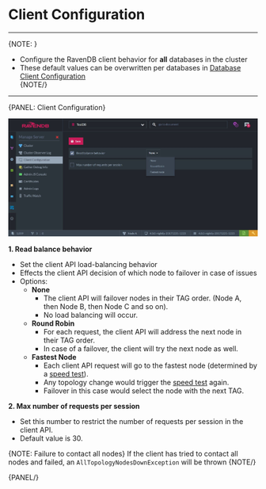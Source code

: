 ﻿# Client Configuration
---

{NOTE: }

* Configure the RavenDB client behavior for **all** databases in the cluster  
* These default values can be overwritten per databases in [Database Client Configuration](../../../../todo-update-me-later)  
{NOTE/}

---

{PANEL: Client Configuration}

![Figure 1. Client Configuration](images/client-configuration.jpg "Client Configuration")

**1. Read balance behavior**  

* Set the client API load-balancing behavior  
* Effects the client API decision of which node to failover in case of issues  
* Options:  
  * **None**  
      * The client API will failover nodes in their TAG order. (Node A, then Node B, then Node C and so on).  
      * No load balancing will occur.  
  * **Round Robin**  
      * For each request, the client API will address the next node in their TAG order.  
      * In case of a failover, the client will try the next node as well.  
  * **Fastest Node**  
      * Each client API request will go to the fastest node (determined by a [speed test](../../../server/scaling-out/clustering/speed-test)).  
      * Any topology change would trigger the [speed test](../../../server/scaling-out/clustering/speed-test) again.  
      * Failover in this case would select the node with the next TAG.  

**2. Max number of requests per session**  

* Set this number to restrict the number of requests per session in the client API.  
* Default value is 30.  

{NOTE: Failure to contact all nodes}
If the client has tried to contact all nodes and failed, an `AllTopologyNodesDownException` will be thrown
{NOTE/}

{PANEL/}
